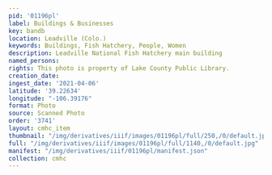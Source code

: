 ```yaml
---
pid: '01196pl'
label: Buildings & Businesses
key: bandb
location: Leadville (Colo.)
keywords: Buildings, Fish Hatchery, People, Women
description: Leadville National Fish Hatchery main building
named_persons: 
rights: This photo is property of Lake County Public Library.
creation_date: 
ingest_date: '2021-04-06'
latitude: '39.22634'
longitude: "-106.39176"
format: Photo
source: Scanned Photo
order: '3741'
layout: cmhc_item
thumbnail: "/img/derivatives/iiif/images/01196pl/full/250,/0/default.jpg"
full: "/img/derivatives/iiif/images/01196pl/full/1140,/0/default.jpg"
manifest: "/img/derivatives/iiif/01196pl/manifest.json"
collection: cmhc
---
```

